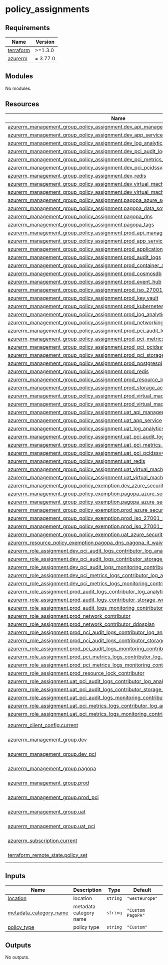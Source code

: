 # policy_assignments

<!-- markdownlint-disable -->
<!-- BEGINNING OF PRE-COMMIT-TERRAFORM DOCS HOOK -->
## Requirements

| Name | Version |
|------|---------|
| <a name="requirement_terraform"></a> [terraform](#requirement\_terraform) | >=1.3.0 |
| <a name="requirement_azurerm"></a> [azurerm](#requirement\_azurerm) | = 3.77.0 |

## Modules

No modules.

## Resources

| Name | Type |
|------|------|
| [azurerm_management_group_policy_assignment.dev_api_management](https://registry.terraform.io/providers/hashicorp/azurerm/3.77.0/docs/resources/management_group_policy_assignment) | resource |
| [azurerm_management_group_policy_assignment.dev_app_service](https://registry.terraform.io/providers/hashicorp/azurerm/3.77.0/docs/resources/management_group_policy_assignment) | resource |
| [azurerm_management_group_policy_assignment.dev_log_analytics](https://registry.terraform.io/providers/hashicorp/azurerm/3.77.0/docs/resources/management_group_policy_assignment) | resource |
| [azurerm_management_group_policy_assignment.dev_pci_audit_logs](https://registry.terraform.io/providers/hashicorp/azurerm/3.77.0/docs/resources/management_group_policy_assignment) | resource |
| [azurerm_management_group_policy_assignment.dev_pci_metrics_logs](https://registry.terraform.io/providers/hashicorp/azurerm/3.77.0/docs/resources/management_group_policy_assignment) | resource |
| [azurerm_management_group_policy_assignment.dev_pci_pcidssv4](https://registry.terraform.io/providers/hashicorp/azurerm/3.77.0/docs/resources/management_group_policy_assignment) | resource |
| [azurerm_management_group_policy_assignment.dev_redis](https://registry.terraform.io/providers/hashicorp/azurerm/3.77.0/docs/resources/management_group_policy_assignment) | resource |
| [azurerm_management_group_policy_assignment.dev_virtual_machine](https://registry.terraform.io/providers/hashicorp/azurerm/3.77.0/docs/resources/management_group_policy_assignment) | resource |
| [azurerm_management_group_policy_assignment.dev_virtual_machine_scael_set](https://registry.terraform.io/providers/hashicorp/azurerm/3.77.0/docs/resources/management_group_policy_assignment) | resource |
| [azurerm_management_group_policy_assignment.pagopa_azure_security_benchmark](https://registry.terraform.io/providers/hashicorp/azurerm/3.77.0/docs/resources/management_group_policy_assignment) | resource |
| [azurerm_management_group_policy_assignment.pagopa_data_sovereignty_eu](https://registry.terraform.io/providers/hashicorp/azurerm/3.77.0/docs/resources/management_group_policy_assignment) | resource |
| [azurerm_management_group_policy_assignment.pagopa_dns](https://registry.terraform.io/providers/hashicorp/azurerm/3.77.0/docs/resources/management_group_policy_assignment) | resource |
| [azurerm_management_group_policy_assignment.pagopa_tags](https://registry.terraform.io/providers/hashicorp/azurerm/3.77.0/docs/resources/management_group_policy_assignment) | resource |
| [azurerm_management_group_policy_assignment.prod_api_management](https://registry.terraform.io/providers/hashicorp/azurerm/3.77.0/docs/resources/management_group_policy_assignment) | resource |
| [azurerm_management_group_policy_assignment.prod_app_service](https://registry.terraform.io/providers/hashicorp/azurerm/3.77.0/docs/resources/management_group_policy_assignment) | resource |
| [azurerm_management_group_policy_assignment.prod_application_gateway](https://registry.terraform.io/providers/hashicorp/azurerm/3.77.0/docs/resources/management_group_policy_assignment) | resource |
| [azurerm_management_group_policy_assignment.prod_audit_logs](https://registry.terraform.io/providers/hashicorp/azurerm/3.77.0/docs/resources/management_group_policy_assignment) | resource |
| [azurerm_management_group_policy_assignment.prod_container_apps](https://registry.terraform.io/providers/hashicorp/azurerm/3.77.0/docs/resources/management_group_policy_assignment) | resource |
| [azurerm_management_group_policy_assignment.prod_cosmosdb](https://registry.terraform.io/providers/hashicorp/azurerm/3.77.0/docs/resources/management_group_policy_assignment) | resource |
| [azurerm_management_group_policy_assignment.prod_event_hub](https://registry.terraform.io/providers/hashicorp/azurerm/3.77.0/docs/resources/management_group_policy_assignment) | resource |
| [azurerm_management_group_policy_assignment.prod_iso_27001_2013](https://registry.terraform.io/providers/hashicorp/azurerm/3.77.0/docs/resources/management_group_policy_assignment) | resource |
| [azurerm_management_group_policy_assignment.prod_key_vault](https://registry.terraform.io/providers/hashicorp/azurerm/3.77.0/docs/resources/management_group_policy_assignment) | resource |
| [azurerm_management_group_policy_assignment.prod_kubernetes](https://registry.terraform.io/providers/hashicorp/azurerm/3.77.0/docs/resources/management_group_policy_assignment) | resource |
| [azurerm_management_group_policy_assignment.prod_log_analytics](https://registry.terraform.io/providers/hashicorp/azurerm/3.77.0/docs/resources/management_group_policy_assignment) | resource |
| [azurerm_management_group_policy_assignment.prod_networking](https://registry.terraform.io/providers/hashicorp/azurerm/3.77.0/docs/resources/management_group_policy_assignment) | resource |
| [azurerm_management_group_policy_assignment.prod_pci_audit_logs](https://registry.terraform.io/providers/hashicorp/azurerm/3.77.0/docs/resources/management_group_policy_assignment) | resource |
| [azurerm_management_group_policy_assignment.prod_pci_metrics_logs](https://registry.terraform.io/providers/hashicorp/azurerm/3.77.0/docs/resources/management_group_policy_assignment) | resource |
| [azurerm_management_group_policy_assignment.prod_pci_pcidssv4](https://registry.terraform.io/providers/hashicorp/azurerm/3.77.0/docs/resources/management_group_policy_assignment) | resource |
| [azurerm_management_group_policy_assignment.prod_pci_storage_account](https://registry.terraform.io/providers/hashicorp/azurerm/3.77.0/docs/resources/management_group_policy_assignment) | resource |
| [azurerm_management_group_policy_assignment.prod_postgresql](https://registry.terraform.io/providers/hashicorp/azurerm/3.77.0/docs/resources/management_group_policy_assignment) | resource |
| [azurerm_management_group_policy_assignment.prod_redis](https://registry.terraform.io/providers/hashicorp/azurerm/3.77.0/docs/resources/management_group_policy_assignment) | resource |
| [azurerm_management_group_policy_assignment.prod_resource_lock](https://registry.terraform.io/providers/hashicorp/azurerm/3.77.0/docs/resources/management_group_policy_assignment) | resource |
| [azurerm_management_group_policy_assignment.prod_storage_account](https://registry.terraform.io/providers/hashicorp/azurerm/3.77.0/docs/resources/management_group_policy_assignment) | resource |
| [azurerm_management_group_policy_assignment.prod_virtual_machine](https://registry.terraform.io/providers/hashicorp/azurerm/3.77.0/docs/resources/management_group_policy_assignment) | resource |
| [azurerm_management_group_policy_assignment.prod_virtual_machine_scael_set](https://registry.terraform.io/providers/hashicorp/azurerm/3.77.0/docs/resources/management_group_policy_assignment) | resource |
| [azurerm_management_group_policy_assignment.uat_api_management](https://registry.terraform.io/providers/hashicorp/azurerm/3.77.0/docs/resources/management_group_policy_assignment) | resource |
| [azurerm_management_group_policy_assignment.uat_app_service](https://registry.terraform.io/providers/hashicorp/azurerm/3.77.0/docs/resources/management_group_policy_assignment) | resource |
| [azurerm_management_group_policy_assignment.uat_log_analytics](https://registry.terraform.io/providers/hashicorp/azurerm/3.77.0/docs/resources/management_group_policy_assignment) | resource |
| [azurerm_management_group_policy_assignment.uat_pci_audit_logs](https://registry.terraform.io/providers/hashicorp/azurerm/3.77.0/docs/resources/management_group_policy_assignment) | resource |
| [azurerm_management_group_policy_assignment.uat_pci_metrics_logs](https://registry.terraform.io/providers/hashicorp/azurerm/3.77.0/docs/resources/management_group_policy_assignment) | resource |
| [azurerm_management_group_policy_assignment.uat_pci_pcidssv4](https://registry.terraform.io/providers/hashicorp/azurerm/3.77.0/docs/resources/management_group_policy_assignment) | resource |
| [azurerm_management_group_policy_assignment.uat_redis](https://registry.terraform.io/providers/hashicorp/azurerm/3.77.0/docs/resources/management_group_policy_assignment) | resource |
| [azurerm_management_group_policy_assignment.uat_virtual_machine](https://registry.terraform.io/providers/hashicorp/azurerm/3.77.0/docs/resources/management_group_policy_assignment) | resource |
| [azurerm_management_group_policy_assignment.uat_virtual_machine_scael_set](https://registry.terraform.io/providers/hashicorp/azurerm/3.77.0/docs/resources/management_group_policy_assignment) | resource |
| [azurerm_management_group_policy_exemption.dev_azure_security_benchmark_waiver](https://registry.terraform.io/providers/hashicorp/azurerm/3.77.0/docs/resources/management_group_policy_exemption) | resource |
| [azurerm_management_group_policy_exemption.pagopa_azure_security_benchmark_mitigated](https://registry.terraform.io/providers/hashicorp/azurerm/3.77.0/docs/resources/management_group_policy_exemption) | resource |
| [azurerm_management_group_policy_exemption.pagopa_azure_security_benchmark_waiver](https://registry.terraform.io/providers/hashicorp/azurerm/3.77.0/docs/resources/management_group_policy_exemption) | resource |
| [azurerm_management_group_policy_exemption.prod_azure_security_benchmark_waiver](https://registry.terraform.io/providers/hashicorp/azurerm/3.77.0/docs/resources/management_group_policy_exemption) | resource |
| [azurerm_management_group_policy_exemption.prod_iso_27001_2013_mitigated](https://registry.terraform.io/providers/hashicorp/azurerm/3.77.0/docs/resources/management_group_policy_exemption) | resource |
| [azurerm_management_group_policy_exemption.prod_iso_27001_2013_waiver](https://registry.terraform.io/providers/hashicorp/azurerm/3.77.0/docs/resources/management_group_policy_exemption) | resource |
| [azurerm_management_group_policy_exemption.uat_azure_security_benchmark_waiver](https://registry.terraform.io/providers/hashicorp/azurerm/3.77.0/docs/resources/management_group_policy_exemption) | resource |
| [azurerm_resource_policy_exemption.pagopa_dns_pagopa_it_waiver](https://registry.terraform.io/providers/hashicorp/azurerm/3.77.0/docs/resources/resource_policy_exemption) | resource |
| [azurerm_role_assignment.dev_pci_audit_logs_contributor_log_analytics](https://registry.terraform.io/providers/hashicorp/azurerm/3.77.0/docs/resources/role_assignment) | resource |
| [azurerm_role_assignment.dev_pci_audit_logs_contributor_storage_westeurope](https://registry.terraform.io/providers/hashicorp/azurerm/3.77.0/docs/resources/role_assignment) | resource |
| [azurerm_role_assignment.dev_pci_audit_logs_monitoring_contributor](https://registry.terraform.io/providers/hashicorp/azurerm/3.77.0/docs/resources/role_assignment) | resource |
| [azurerm_role_assignment.dev_pci_metrics_logs_contributor_log_analytics](https://registry.terraform.io/providers/hashicorp/azurerm/3.77.0/docs/resources/role_assignment) | resource |
| [azurerm_role_assignment.dev_pci_metrics_logs_monitoring_contributor](https://registry.terraform.io/providers/hashicorp/azurerm/3.77.0/docs/resources/role_assignment) | resource |
| [azurerm_role_assignment.prod_audit_logs_contributor_log_analytics](https://registry.terraform.io/providers/hashicorp/azurerm/3.77.0/docs/resources/role_assignment) | resource |
| [azurerm_role_assignment.prod_audit_logs_contributor_storage_westeurope](https://registry.terraform.io/providers/hashicorp/azurerm/3.77.0/docs/resources/role_assignment) | resource |
| [azurerm_role_assignment.prod_audit_logs_monitoring_contributor](https://registry.terraform.io/providers/hashicorp/azurerm/3.77.0/docs/resources/role_assignment) | resource |
| [azurerm_role_assignment.prod_network_contributor](https://registry.terraform.io/providers/hashicorp/azurerm/3.77.0/docs/resources/role_assignment) | resource |
| [azurerm_role_assignment.prod_network_contributor_ddosplan](https://registry.terraform.io/providers/hashicorp/azurerm/3.77.0/docs/resources/role_assignment) | resource |
| [azurerm_role_assignment.prod_pci_audit_logs_contributor_log_analytics](https://registry.terraform.io/providers/hashicorp/azurerm/3.77.0/docs/resources/role_assignment) | resource |
| [azurerm_role_assignment.prod_pci_audit_logs_contributor_storage_westeurope](https://registry.terraform.io/providers/hashicorp/azurerm/3.77.0/docs/resources/role_assignment) | resource |
| [azurerm_role_assignment.prod_pci_audit_logs_monitoring_contributor](https://registry.terraform.io/providers/hashicorp/azurerm/3.77.0/docs/resources/role_assignment) | resource |
| [azurerm_role_assignment.prod_pci_metrics_logs_contributor_log_analytics](https://registry.terraform.io/providers/hashicorp/azurerm/3.77.0/docs/resources/role_assignment) | resource |
| [azurerm_role_assignment.prod_pci_metrics_logs_monitoring_contributor](https://registry.terraform.io/providers/hashicorp/azurerm/3.77.0/docs/resources/role_assignment) | resource |
| [azurerm_role_assignment.prod_resource_lock_contributor](https://registry.terraform.io/providers/hashicorp/azurerm/3.77.0/docs/resources/role_assignment) | resource |
| [azurerm_role_assignment.uat_pci_audit_logs_contributor_log_analytics](https://registry.terraform.io/providers/hashicorp/azurerm/3.77.0/docs/resources/role_assignment) | resource |
| [azurerm_role_assignment.uat_pci_audit_logs_contributor_storage_westeurope](https://registry.terraform.io/providers/hashicorp/azurerm/3.77.0/docs/resources/role_assignment) | resource |
| [azurerm_role_assignment.uat_pci_audit_logs_monitoring_contributor](https://registry.terraform.io/providers/hashicorp/azurerm/3.77.0/docs/resources/role_assignment) | resource |
| [azurerm_role_assignment.uat_pci_metrics_logs_contributor_log_analytics](https://registry.terraform.io/providers/hashicorp/azurerm/3.77.0/docs/resources/role_assignment) | resource |
| [azurerm_role_assignment.uat_pci_metrics_logs_monitoring_contributor](https://registry.terraform.io/providers/hashicorp/azurerm/3.77.0/docs/resources/role_assignment) | resource |
| [azurerm_client_config.current](https://registry.terraform.io/providers/hashicorp/azurerm/3.77.0/docs/data-sources/client_config) | data source |
| [azurerm_management_group.dev](https://registry.terraform.io/providers/hashicorp/azurerm/3.77.0/docs/data-sources/management_group) | data source |
| [azurerm_management_group.dev_pci](https://registry.terraform.io/providers/hashicorp/azurerm/3.77.0/docs/data-sources/management_group) | data source |
| [azurerm_management_group.pagopa](https://registry.terraform.io/providers/hashicorp/azurerm/3.77.0/docs/data-sources/management_group) | data source |
| [azurerm_management_group.prod](https://registry.terraform.io/providers/hashicorp/azurerm/3.77.0/docs/data-sources/management_group) | data source |
| [azurerm_management_group.prod_pci](https://registry.terraform.io/providers/hashicorp/azurerm/3.77.0/docs/data-sources/management_group) | data source |
| [azurerm_management_group.uat](https://registry.terraform.io/providers/hashicorp/azurerm/3.77.0/docs/data-sources/management_group) | data source |
| [azurerm_management_group.uat_pci](https://registry.terraform.io/providers/hashicorp/azurerm/3.77.0/docs/data-sources/management_group) | data source |
| [azurerm_subscription.current](https://registry.terraform.io/providers/hashicorp/azurerm/3.77.0/docs/data-sources/subscription) | data source |
| [terraform_remote_state.policy_set](https://registry.terraform.io/providers/hashicorp/terraform/latest/docs/data-sources/remote_state) | data source |

## Inputs

| Name | Description | Type | Default | Required |
|------|-------------|------|---------|:--------:|
| <a name="input_location"></a> [location](#input\_location) | location | `string` | `"westeurope"` | no |
| <a name="input_metadata_category_name"></a> [metadata\_category\_name](#input\_metadata\_category\_name) | metadata category name | `string` | `"Custom PagoPA"` | no |
| <a name="input_policy_type"></a> [policy\_type](#input\_policy\_type) | policy type | `string` | `"Custom"` | no |

## Outputs

No outputs.
<!-- END OF PRE-COMMIT-TERRAFORM DOCS HOOK -->
